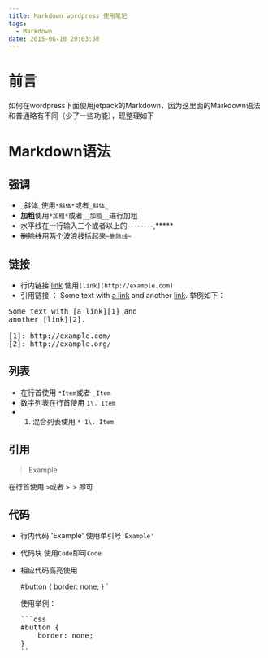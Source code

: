 ```yaml
---
title: Markdown wordpress 使用笔记
tags:
  - Markdown
date: 2015-06-10 20:03:50
---
```


# 前言

如何在wordpress下面使用jetpack的Markdown，因为这里面的Markdown语法和普通略有不同（少了一些功能），现整理如下

# Markdown语法

## 强调

*   _斜体_使用`*斜体*`或者`_斜体_`
*   **加粗**使用`*加粗*`或者`__加粗__`进行加粗
*   水平线在一行输入三个或者以上的--------,*****
*   ~~删除线~~用两个波浪线括起来`~删除线~`

## 链接

*   行内链接  [link](http://example.com)   使用`[link](http://example.com)`
*   引用链接  ：
Some text with [a link](http://example.com/) and
another [link](http://example.org/).
举例如下：

<pre class="lang:default decode:true " >Some text with [a link][1] and
another [link][2].

[1]: http://example.com/
[2]: http://example.org/</pre>

## 列表

*   在行首使用  `*Item`或者  `_Item`
*   数字列表在行首使用  `1\. Item`
*   1.  混合列表使用  `* 1\. Item`

## 引用

> Example

在行首使用 ` > `或者 ` > > ` 即可

## 代码

*   行内代码 'Example' 使用单引号`'Example'`
*   代码块 使用`Code`即可````Code````
*   相应代码高亮使用

    #button {
        border: none;
    }
    `</pre>

    使用举例：

    <pre class="lang:default decode:true " >```css
    #button {
        border: none;
    }
    ``